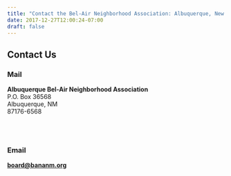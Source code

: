 ```yaml
---
title: "Contact the Bel-Air Neighborhood Association: Albuquerque, New Mexico (NM)"
date: 2017-12-27T12:00:24-07:00
draft: false
---
```


<section class="middle-content">
	<h2>Contact Us</h2>
	<h3>Mail</h3>
	<p><strong>Albuquerque Bel-Air Neighborhood Association</strong><br />
	P.O. Box 36568<br />
	Albuquerque, NM<br />
	87176-6568
	</p>
	<br /><br />
	<h3>Email</h3>
	<p><strong><a href="mailto:board@bananm.org">board@bananm.org</a></strong>
	</p>
</section>
